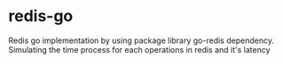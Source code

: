 # redis-go

Redis go implementation by using package library go-redis dependency. Simulating the time process for each operations in redis and it's latency

